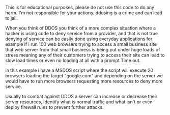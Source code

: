 This is for educational purposes, please do not use this code to do any harm. I'm not responsible for your actions. ddosing is a crime and can lead to jail.

When you think of DDOS you think of a more complex situation where a hacker is using code to deny service from a provider, and that is not true
denying of service can be easily done using everyday applications for example if i run 100 web browsers trying to access a small business site that
web server from that small business is being put under huge loads of stress meaning any of their customers trying to access their site can lead to slow load times
or even no loading at all with a prompt Time out.

in this example i have a MSDOS script where the script will execute 20 browsers loading the target "google.com" and depending on the server we would have to run more
browsers requesting more resources to deny more service.

Usually to combat against DDOS a server can increase or decrease their server resources, identify what is normal traffic and what isn't or even deploy firewall rules
to prevent further attacks.

